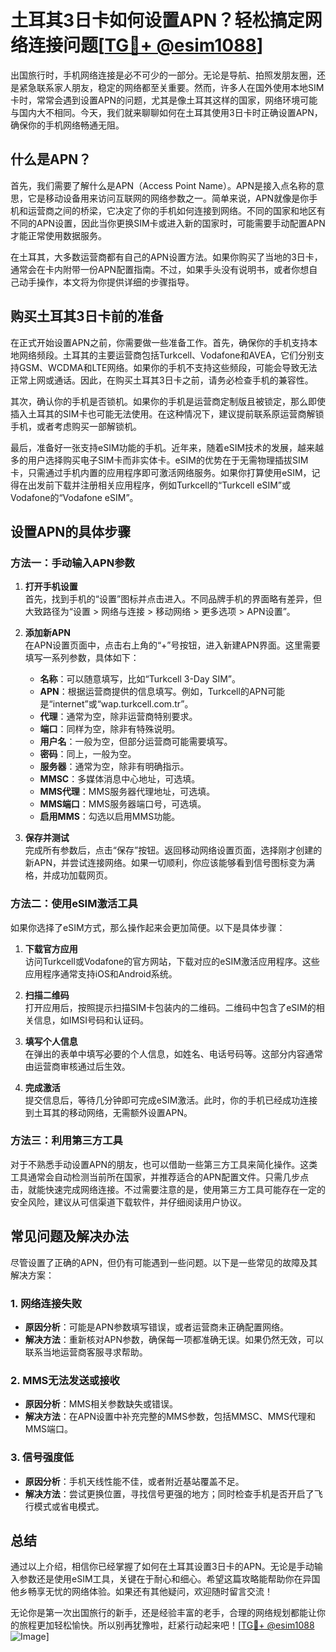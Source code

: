 # 土耳其3日卡如何设置APN？轻松搞定网络连接问题[[TG💪+ @esim1088](https://t.me/s/esim1088)]

出国旅行时，手机网络连接是必不可少的一部分。无论是导航、拍照发朋友圈，还是紧急联系家人朋友，稳定的网络都至关重要。然而，许多人在国外使用本地SIM卡时，常常会遇到设置APN的问题，尤其是像土耳其这样的国家，网络环境可能与国内大不相同。今天，我们就来聊聊如何在土耳其使用3日卡时正确设置APN，确保你的手机网络畅通无阻。

## 什么是APN？

首先，我们需要了解什么是APN（Access Point Name）。APN是接入点名称的意思，它是移动设备用来访问互联网的网络参数之一。简单来说，APN就像是你手机和运营商之间的桥梁，它决定了你的手机如何连接到网络。不同的国家和地区有不同的APN设置，因此当你更换SIM卡或进入新的国家时，可能需要手动配置APN才能正常使用数据服务。

在土耳其，大多数运营商都有自己的APN设置方法。如果你购买了当地的3日卡，通常会在卡内附带一份APN配置指南。不过，如果手头没有说明书，或者你想自己动手操作，本文将为你提供详细的步骤指导。

## 购买土耳其3日卡前的准备

在正式开始设置APN之前，你需要做一些准备工作。首先，确保你的手机支持本地网络频段。土耳其的主要运营商包括Turkcell、Vodafone和AVEA，它们分别支持GSM、WCDMA和LTE网络。如果你的手机不支持这些频段，可能会导致无法正常上网或通话。因此，在购买土耳其3日卡之前，请务必检查手机的兼容性。

其次，确认你的手机是否锁机。如果你的手机是运营商定制版且被锁定，那么即使插入土耳其的SIM卡也可能无法使用。在这种情况下，建议提前联系原运营商解锁手机，或者考虑购买一部解锁机。

最后，准备好一张支持eSIM功能的手机。近年来，随着eSIM技术的发展，越来越多的用户选择购买电子SIM卡而非实体卡。eSIM的优势在于无需物理插拔SIM卡，只需通过手机内置的应用程序即可激活网络服务。如果你打算使用eSIM，记得在出发前下载并注册相关应用程序，例如Turkcell的“Turkcell eSIM”或Vodafone的“Vodafone eSIM”。

## 设置APN的具体步骤

### 方法一：手动输入APN参数

1. **打开手机设置**  
   首先，找到手机的“设置”图标并点击进入。不同品牌手机的界面略有差异，但大致路径为“设置 > 网络与连接 > 移动网络 > 更多选项 > APN设置”。

2. **添加新APN**  
   在APN设置页面中，点击右上角的“+”号按钮，进入新建APN界面。这里需要填写一系列参数，具体如下：
   
   - **名称**：可以随意填写，比如“Turkcell 3-Day SIM”。
   - **APN**：根据运营商提供的信息填写。例如，Turkcell的APN可能是“internet”或“wap.turkcell.com.tr”。
   - **代理**：通常为空，除非运营商特别要求。
   - **端口**：同样为空，除非有特殊说明。
   - **用户名**：一般为空，但部分运营商可能需要填写。
   - **密码**：同上，一般为空。
   - **服务器**：通常为空，除非有明确指示。
   - **MMSC**：多媒体消息中心地址，可选填。
   - **MMS代理**：MMS服务器代理地址，可选填。
   - **MMS端口**：MMS服务器端口号，可选填。
   - **启用MMS**：勾选以启用MMS功能。

3. **保存并测试**  
   完成所有参数后，点击“保存”按钮。返回移动网络设置页面，选择刚才创建的新APN，并尝试连接网络。如果一切顺利，你应该能够看到信号图标变为满格，并成功加载网页。

### 方法二：使用eSIM激活工具

如果你选择了eSIM方式，那么操作起来会更加简便。以下是具体步骤：

1. **下载官方应用**  
   访问Turkcell或Vodafone的官方网站，下载对应的eSIM激活应用程序。这些应用程序通常支持iOS和Android系统。

2. **扫描二维码**  
   打开应用后，按照提示扫描SIM卡包装内的二维码。二维码中包含了eSIM的相关信息，如IMSI号码和认证码。

3. **填写个人信息**  
   在弹出的表单中填写必要的个人信息，如姓名、电话号码等。这部分内容通常由运营商审核通过后生效。

4. **完成激活**  
   提交信息后，等待几分钟即可完成eSIM激活。此时，你的手机已经成功连接到土耳其的移动网络，无需额外设置APN。

### 方法三：利用第三方工具

对于不熟悉手动设置APN的朋友，也可以借助一些第三方工具来简化操作。这类工具通常会自动检测当前所在国家，并推荐适合的APN配置文件。只需几步点击，就能快速完成网络连接。不过需要注意的是，使用第三方工具可能存在一定的安全风险，建议从可信渠道下载软件，并仔细阅读用户协议。

## 常见问题及解决办法

尽管设置了正确的APN，但仍有可能遇到一些问题。以下是一些常见的故障及其解决方案：

### 1. 网络连接失败

- **原因分析**：可能是APN参数填写错误，或者运营商未正确配置网络。
- **解决方法**：重新核对APN参数，确保每一项都准确无误。如果仍然无效，可以联系当地运营商客服寻求帮助。

### 2. MMS无法发送或接收

- **原因分析**：MMS相关参数缺失或错误。
- **解决方法**：在APN设置中补充完整的MMS参数，包括MMSC、MMS代理和MMS端口。

### 3. 信号强度低

- **原因分析**：手机天线性能不佳，或者附近基站覆盖不足。
- **解决方法**：尝试更换位置，寻找信号更强的地方；同时检查手机是否开启了飞行模式或省电模式。

## 总结

通过以上介绍，相信你已经掌握了如何在土耳其设置3日卡的APN。无论是手动输入参数还是使用eSIM工具，关键在于耐心和细心。希望这篇攻略能帮助你在异国他乡畅享无忧的网络体验。如果还有其他疑问，欢迎随时留言交流！

无论你是第一次出国旅行的新手，还是经验丰富的老手，合理的网络规划都能让你的旅程更加轻松愉快。所以别再犹豫啦，赶紧行动起来吧！[[TG💪+ @esim1088](https://t.me/s/esim1088) ![Image](https://i.postimg.cc/4NQfJmqS/Snipaste-2025-05-13-00-14-12.png)]